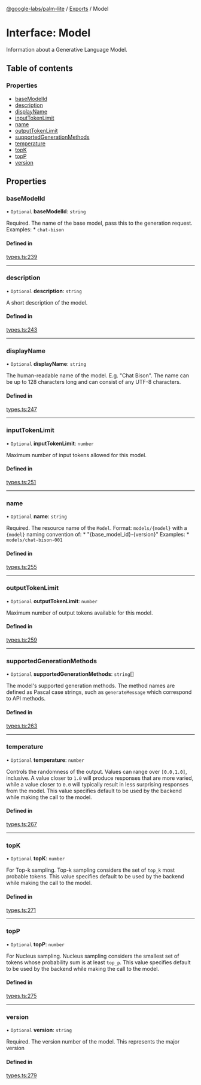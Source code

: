 [@google-labs/palm-lite](../README.md) / [Exports](../modules.md) / Model

# Interface: Model

Information about a Generative Language Model.

## Table of contents

### Properties

- [baseModelId](Model.md#basemodelid)
- [description](Model.md#description)
- [displayName](Model.md#displayname)
- [inputTokenLimit](Model.md#inputtokenlimit)
- [name](Model.md#name)
- [outputTokenLimit](Model.md#outputtokenlimit)
- [supportedGenerationMethods](Model.md#supportedgenerationmethods)
- [temperature](Model.md#temperature)
- [topK](Model.md#topk)
- [topP](Model.md#topp)
- [version](Model.md#version)

## Properties

### baseModelId

• `Optional` **baseModelId**: `string`

Required. The name of the base model, pass this to the generation request. Examples: * `chat-bison`

#### Defined in

[types.ts:239](https://github.com/Chizobaonorh/labs-prototypes/blob/220f97e/seeds/palm-lite/src/types.ts#L239)

___

### description

• `Optional` **description**: `string`

A short description of the model.

#### Defined in

[types.ts:243](https://github.com/Chizobaonorh/labs-prototypes/blob/220f97e/seeds/palm-lite/src/types.ts#L243)

___

### displayName

• `Optional` **displayName**: `string`

The human-readable name of the model. E.g. "Chat Bison". The name can be up to 128 characters long and can consist of any UTF-8 characters.

#### Defined in

[types.ts:247](https://github.com/Chizobaonorh/labs-prototypes/blob/220f97e/seeds/palm-lite/src/types.ts#L247)

___

### inputTokenLimit

• `Optional` **inputTokenLimit**: `number`

Maximum number of input tokens allowed for this model.

#### Defined in

[types.ts:251](https://github.com/Chizobaonorh/labs-prototypes/blob/220f97e/seeds/palm-lite/src/types.ts#L251)

___

### name

• `Optional` **name**: `string`

Required. The resource name of the `Model`. Format: `models/{model}` with a `{model}` naming convention of: * "{base_model_id}-{version}" Examples: * `models/chat-bison-001`

#### Defined in

[types.ts:255](https://github.com/Chizobaonorh/labs-prototypes/blob/220f97e/seeds/palm-lite/src/types.ts#L255)

___

### outputTokenLimit

• `Optional` **outputTokenLimit**: `number`

Maximum number of output tokens available for this model.

#### Defined in

[types.ts:259](https://github.com/Chizobaonorh/labs-prototypes/blob/220f97e/seeds/palm-lite/src/types.ts#L259)

___

### supportedGenerationMethods

• `Optional` **supportedGenerationMethods**: `string`[]

The model's supported generation methods. The method names are defined as Pascal case strings, such as `generateMessage` which correspond to API methods.

#### Defined in

[types.ts:263](https://github.com/Chizobaonorh/labs-prototypes/blob/220f97e/seeds/palm-lite/src/types.ts#L263)

___

### temperature

• `Optional` **temperature**: `number`

Controls the randomness of the output. Values can range over `[0.0,1.0]`, inclusive. A value closer to `1.0` will produce responses that are more varied, while a value closer to `0.0` will typically result in less surprising responses from the model. This value specifies default to be used by the backend while making the call to the model.

#### Defined in

[types.ts:267](https://github.com/Chizobaonorh/labs-prototypes/blob/220f97e/seeds/palm-lite/src/types.ts#L267)

___

### topK

• `Optional` **topK**: `number`

For Top-k sampling. Top-k sampling considers the set of `top_k` most probable tokens. This value specifies default to be used by the backend while making the call to the model.

#### Defined in

[types.ts:271](https://github.com/Chizobaonorh/labs-prototypes/blob/220f97e/seeds/palm-lite/src/types.ts#L271)

___

### topP

• `Optional` **topP**: `number`

For Nucleus sampling. Nucleus sampling considers the smallest set of tokens whose probability sum is at least `top_p`. This value specifies default to be used by the backend while making the call to the model.

#### Defined in

[types.ts:275](https://github.com/Chizobaonorh/labs-prototypes/blob/220f97e/seeds/palm-lite/src/types.ts#L275)

___

### version

• `Optional` **version**: `string`

Required. The version number of the model. This represents the major version

#### Defined in

[types.ts:279](https://github.com/Chizobaonorh/labs-prototypes/blob/220f97e/seeds/palm-lite/src/types.ts#L279)
